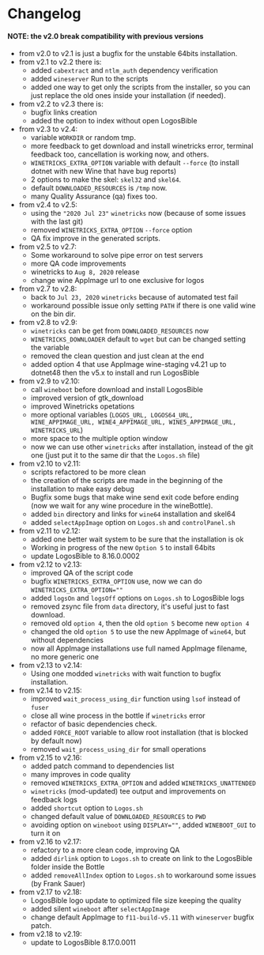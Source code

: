 # Changelog

#### NOTE: the v2.0 break compatibility with previous versions

* from v2.0 to v2.1 is just a bugfix for the unstable 64bits installation.
* from v2.1 to v2.2 there is:
  - added `cabextract` and `ntlm_auth` dependency verification
  - added `wineserver` Run to the scripts
  - added one way to get only the scripts from the installer, so you can just replace the old ones inside your installation (if needed).
* from v2.2 to v2.3 there is:
  - bugfix links creation
  - added the option to index without open LogosBible
* from v2.3 to v2.4:
  - variable `WORKDIR` or random tmp.
  - more feedback to get download and install winetricks error, terminal feedback too, cancellation is working now, and others.
  - `WINETRICKS_EXTRA_OPTION` variable with default `--force` (to install dotnet with new Wine that have bug reports)
  - 2 options to make the skel: `skel32` and `skel64`.
  - default `DOWNLOADED_RESOURCES` is `/tmp` now.
  - many Quality Assurance (qa) fixes too.
* from v2.4 to v2.5:
  - using the `"2020 Jul 23"` `winetricks` now (because of some issues with the last git)
  - removed `WINETRICKS_EXTRA_OPTION` `--force` option
  - QA fix improve in the generated scripts.
* from v2.5 to v2.7:
  - Some workaround to solve pipe error on test servers
  - more QA code improvements
  - winetricks to `Aug 8, 2020` release
  - change wine AppImage url to one exclusive for logos
* from v2.7 to v2.8:
  - back to `Jul 23, 2020` `winetricks` because of automated test fail
  - workaround possible issue only setting `PATH` if there is one valid wine on the bin dir.
* from v2.8 to v2.9:
  - `winetricks` can be get from `DOWNLOADED_RESOURCES` now
  - `WINETRICKS_DOWNLOADER` default to `wget` but can be changed setting the variable
  - removed the clean question and just clean at the end
  - added option 4 that use AppImage wine-staging v4.21 up to dotnet48 then the v5.x to install and run LogosBible
* from v2.9 to v2.10:
  - call `wineboot` before download and install LogosBible
  - improved version of gtk_download
  - improved Winetricks opetations
  - more optional variables (`LOGOS_URL, LOGOS64_URL, WINE_APPIMAGE_URL, WINE4_APPIMAGE_URL, WINE5_APPIMAGE_URL, WINETRICKS_URL`)
  - more space to the multiple option window
  - now we can use other `winetricks` after installation, instead of the git one (just put it to the same dir that the `Logos.sh` file)
* from v2.10 to v2.11:
  - scripts refactored to be more clean
  - the creation of the scripts are made in the beginning of the installation to make easy debug
  - Bugfix some bugs that make wine send exit code before ending (now we wait for any wine procedure in the wineBottle).
  - added `bin` directory and links for `wine64` installation and skel64
  - added `selectAppImage` option on `Logos.sh` and `controlPanel.sh`
* from v2.11 to v2.12:
  - added one better wait system to be sure that the installation is ok
  - Working in progress of the new `Option 5` to install 64bits
  - update LogosBible to 8.16.0.0002
* from v2.12 to v2.13:
  - improved QA of the script code
  - bugfix `WINETRICKS_EXTRA_OPTION` use, now we can do `WINETRICKS_EXTRA_OPTION=""`
  - added `logsOn` and `logsOff` options on `Logos.sh` to LogosBible logs
  - removed zsync file from `data` directory, it's useful just to fast download.
  - removed old `option 4`, then the old `option 5` become new `option 4`
  - changed the old `option 5` to use the new AppImage of `wine64`, but without dependencies
  - now all AppImage installations use full named AppImage filename, no more generic one
* from v2.13 to v2.14:
  - Using one modded `winetricks` with wait function to bugfix installation.
* from v2.14 to v2.15:
  - improved `wait_process_using_dir` function using `lsof` instead of `fuser`
  - close all wine process in the bottle if `winetricks` error
  - refactor of basic dependencies check.
  - added `FORCE_ROOT` variable to allow root installation (that is blocked by default now)
  - removed `wait_process_using_dir` for small operations
* from v2.15 to v2.16:
  - added patch command to dependencies list
  - many improves in code quality
  - removed `WINETRICKS_EXTRA_OPTION` and added `WINETRICKS_UNATTENDED`
  - `winetricks` (mod-updated) tee output and improvements on feedback logs
  - added `shortcut` option to `Logos.sh`
  - changed default value of `DOWNLOADED_RESOURCES` to `PWD`
  - avoiding option on `wineboot` using `DISPLAY=""`, added `WINEBOOT_GUI` to turn it on
* from v2.16 to v2.17:
  - refactory to a more clean code, improving QA
  - added `dirlink` option to `Logos.sh` to create on link to the LogosBible folder inside the Bottle
  - added `removeAllIndex` option to `Logos.sh` to workaround some issues (by Frank Sauer)
* from v2.17 to v2.18:
  - LogosBible logo update to optimized file size keeping the quality
  - added silent `wineboot` after `selectAppImage`
  - change default AppImage to `f11-build-v5.11` with `wineserver` bugfix patch.
* from v2.18 to v2.19:
  -  update to LogosBible 8.17.0.0011
